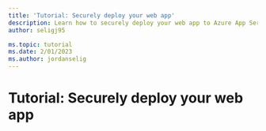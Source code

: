 ```yaml
---
title: 'Tutorial: Securely deploy your web app'
description: Learn how to securely deploy your web app to Azure App Service.
author: seligj95

ms.topic: tutorial
ms.date: 2/01/2023
ms.author: jordanselig
---
```


# Tutorial: Securely deploy your web app